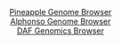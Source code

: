 <div id="Pineapple_Genome_Browser" align="center">
  <a href="https://igv.org/app/?sessionURL=blob:zZNdb5swFIb_i6VWm0TAQICCVE1J2q5f6VeasrWqkAOGuAWb2gZKo_z3nVabdrNKzcWmSb6wj2yf9339eIVaKhUTHEXIMW3PtG1kILUU3YxUdUnPSEUVinJSKmogSXMqKU8pilYoJ0qT.dUpnFxqXavIspiuBxXhhTCVa5KKvAhOOmWmorImoizJQkiihVTWWJJWWKxoBx1dkLo2obdrelZGNLFIWS8FV8KqKS.SDu5LfpWSgnJR0aRqSs3eBCSgBzRmZk6.jOLZKE2pUie0P8p2RydHoxt3f3771Z_czs8P47kfb89YwYluJN3dcg4eptD96RpmL1PP1kHXn12O_S1n7D45Ad5y97b3n2smqdq1A3vH9UNvGEI8jGf0.X9yDoNt6P5U6iPcgNXqdM8bT.uzG1qrm3h47cV.947ztYFKkTbAA0qXMohsbLjYNzzHH7xO7R0D49d8pGAours3kJYkfYTtdyuk.xqoQYo.NW8AGUjIjEoUDUKMAzsMHW8YDHEY2mtjhRpZ_r1wD.ZXYYCdkeP4Sc5KDUhnieK1MgnnZpvmZvGyYZqL8.Ah49w9vp09Y9dvLidsduH2w28i_VOWHgb_0PrtAcHoRxT9E.4.IsTUi01hK9Lv8Mem7f4k5v3joZcSWMJQF73O9uZ09G5ImwWUC1kRDfuhAsufzLVEMsI1FFqm2IKVTPcxZCk6FNmOC.iiVJQCWESyWHzCBjZsD3_.jai7vl__AA--">Pineapple Genome Browser</a>
</div>
<div id="Alphonso_Genome_Browser" align="center">
  <a href="https://igv.org/app/?sessionURL=blob:zZJdb5swGEb_i6VWm0QAQyAFqZqSpu3SpKuaNEk_VCFjDLFqbGIbSBPlv8.rNu2mk5qLTZO4MK8Mfp7jswMNkYoKDmLg2TCwIQQWUCvRzlBZMfINlUSBOEdMEQtIkhNJOCYg3oEcKY3m04n5cqV1pWLHobrqlIgXwla.jUq0FRy1ysaidM4EYygVEmkhlTOQqBEOLZpOS1JUVbY527cDJ0MaOYhVK8GVcCrCi6Q1_0t.jZKCcFGSpKyZpm8BEpPHZMzsHH3pL2d9jIlSY_I6yk7741F_4Z_PHy_Ds8f5zdflPFwez2jBka4lOR3cL27RY7W6mI3SIF083F.Mt5u5vMGTkyN_eHy.qagk6hT24IkfRkHXM2Aoz8jmf.psHnpgb7douZ89FNsrNg0wXJMR3qDbOzmg1._29sHeAkzg2ngA8Er2YuhavhtagRd2fizhieW6kaEjBQXx07MFtET4xWx_2gH9WhlbgCLr.k0cCwiZEQniTuS6PRhFXtDtdd0ogntrB2rJ_h7ai_k06rle3_PCJKdMG5WzRPFK2Yhzu8G5XWwPZEmbyf2RN5iOr4NbL.8Pq8FmyK9m5yx8WbR_oGkBc_jbBZqqH8n0T7z7SBBbp4fK5q3DuhsYRHA9HIQRa82S4sv67kEVY6zeRdQ1hQ_DkwtZIm32m4l5_elcgyRFXJtBQxVNKaP6dWlIihbE0PONugALJoyLQBbpJ9dyLRi4n38r6u.f998B">Alphonso Genome Browser</a>
</div>


<div id="DAF_Genomics_Browser" align="center">
  <a href="https://igv.org/app/?sessionURL=blob:tZFra9swFIb_i6D95Kvs2LEhDNO0q5fR0AQ3rKWEE_k4NrEtV5KbpiH_fcLrGGyUMehAEjqcy_tKz5E8o5AVb0lMqOWOLNclBpEl3y.h6Wq8gQYliQuoJRpEYIECW4YkPpICpIJs8VV3lkp1MrbtHApziy1vKiYt6VnQmZL3qkRdalILGnjlLeylxXijixXYUHclbyW3gTGU0nTsDtvteg_6.JlbDyNx3fS1qgbVtTahjeVWAdpt1eb48hcj_0FZr.pTslomQ_8MD2k.SWZpcuddZvefg4v7bH69yoLV.bLatqB6gZN5evMtuvAW_SafBvR5fkavZvvQZU26292eedPzy5euEignbuiOvSDyw5CcDFJz1msIhJXCjV3fCOnYoL5vvl29UaB_QfCKxA.PBlEC2E6XPxyJOnQaFZH41A_UDMJFjoLEZuQ4oRtFdOSHvhNF7sk4kl7UH8zyKltEoUMTSgNrA43WL6p6.EAt9Gfyo0D.Nlnvfwa12xzGXzSeu6cSXtHfpmyaL3R8Tdty47.DyiDvPq3gogGlUz_CNzBQa8UGW_WLjHd6PH0H">DAF Genomics Browser</a>
</div>
